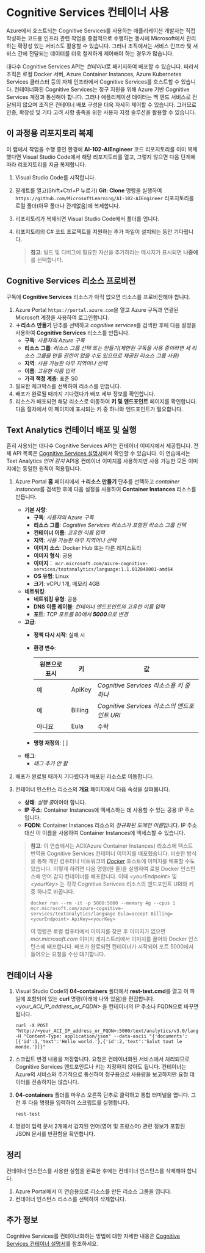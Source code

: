 ﻿---
lab:
    title: 'Cognitive Services 컨테이너 사용'
    module: '모듈 2 - Cognitive Services를 사용하여 AI 앱 개발'
---

# Cognitive Services 컨테이너 사용

Azure에서 호스트되는 Cognitive Services를 사용하는 애플리케이션 개발자는 직접 작성하는 코드용 인프라 관련 작업을 중점적으로 수행하는 동시에 Microsoft에서 관리하는 확장성 있는 서비스도 활용할 수 있습니다. 그러나 조직에서는 서비스 인프라 및 서비스 간에 전달되는 데이터를 더욱 철저하게 제어해야 하는 경우가 많습니다.

대다수 Cognitive Services API는 *컨테이너*로 패키지하여 배포할 수 있습니다. 따라서 조직은 로컬 Docker 서버, Azure Container Instances, Azure Kubernetes Services 클러스터 등의 자체 인프라에서 Cognitive Services를 호스트할 수 있습니다. 컨테이너화된 Cognitive Services는 청구 지원을 위해 Azure 기반 Cognitive Services 계정과 통신해야 합니다. 그러나 애플리케이션 데이터는 백 엔드 서비스로 전달되지 않으며 조직은 컨테이너 배포 구성을 더욱 자세히 제어할 수 있습니다. 그러므로 인증, 확장성 및 기타 고려 사항 충족을 위한 사용자 지정 솔루션을 활용할 수 있습니다.

## 이 과정용 리포지토리 복제

이 랩에서 작업을 수행 중인 환경에 **AI-102-AIEngineer** 코드 리포지토리를 이미 복제했다면 Visual Studio Code에서 해당 리포지토리를 열고, 그렇지 않으면 다음 단계에 따라 리포지토리를 지금 복제합니다.

1. Visual Studio Code를 시작합니다.
2. 팔레트를 열고(Shift+Ctrl+P 누르기) **Git: Clone** 명령을 실행하여 `https://github.com/MicrosoftLearning/AI-102-AIEngineer` 리포지토리를 로컬 폴더(아무 폴더나 관계없음)에 복제합니다.
3. 리포지토리가 복제되면 Visual Studio Code에서 폴더를 엽니다.
4. 리포지토리의 C# 코드 프로젝트를 지원하는 추가 파일이 설치되는 동안 기다립니다.

    > **참고**: 빌드 및 디버그에 필요한 자산을 추가하라는 메시지가 표시되면 **나중에**를 선택합니다.

## Cognitive Services 리소스 프로비전

구독에 **Cognitive Services** 리소스가 아직 없으면 리소스를 프로비전해야 합니다.

1. Azure Portal `https://portal.azure.com`을 열고 Azure 구독과 연결된 Microsoft 계정을 사용하여 로그인합니다.
2. **&#65291;리소스 만들기** 단추를 선택하고 *cognitive services*를 검색한 후에 다음 설정을 사용하여 **Cognitive Services** 리소스를 만듭니다.
    - **구독**: *사용자의 Azure 구독*
    - **리소스 그룹**: *리소스 그룹 선택 또는 만들기(제한된 구독을 사용 중이라면 새 리소스 그룹을 만들 권한이 없을 수도 있으므로 제공된 리소스 그룹 사용)*
    - **지역**: *사용 가능한 아무 지역이나 선택*
    - **이름**: *고유한 이름 입력*
    - **가격 책정 계층**: 표준 S0
3. 필요한 체크박스를 선택하여 리소스를 만듭니다.
4. 배포가 완료될 때까지 기다렸다가 배포 세부 정보를 확인합니다.
5. 리소스가 배포되면 해당 리소스로 이동하여 **키 및 엔드포인트** 페이지를 확인합니다. 다음 절차에서 이 페이지에 표시되는 키 중 하나와 엔드포인트가 필요합니다.

## Text Analytics 컨테이너 배포 및 실행

흔히 사용되는 대다수 Cognitive Services API는 컨테이너 이미지에서 제공됩니다. 전체 API 목록은 [Cognitive Services 설명서](https://docs.microsoft.com/azure/cognitive-services/cognitive-services-container-support#container-availability-in-azure-cognitive-services)에서 확인할 수 있습니다. 이 연습에서는 Text Analytics *언어 감지* API용 컨테이너 이미지를 사용하지만 사용 가능한 모든 이미지에는 동일한 원칙이 적용됩니다.

1. Azure Portal **홈** 페이지에서 **&#65291;리소스 만들기** 단추를 선택하고 *container instances*를 검색한 후에 다음 설정을 사용하여 **Container Instances** 리소스를 만듭니다.

    - **기본 사항**:
        - **구독**: *사용자의 Azure 구독*
        - **리소스 그룹**: *Cognitive Services 리소스가 포함된 리소스 그룹 선택*
        - **컨테이너 이름**: *고유한 이름 입력*
        - **지역**: *사용 가능한 아무 지역이나 선택*
        - **이미지 소스**: Docker Hub 또는 다른 레지스트리
        - **이미지 형식**: 공용
        - **이미지**： `mcr.microsoft.com/azure-cognitive-services/textanalytics/language:1.1.012840001-amd64`
        - **OS 유형**: Linux
        - **크기**: vCPU 1개, 메모리 4GB
    - **네트워킹**:
        - **네트워킹 유형**: 공용
        - **DNS 이름 레이블**: *컨테이너 엔드포인트의 고유한 이름 입력*
        - **포트**: *TCP 포트를 80에서 **5000**으로 변경*
    - **고급**:
        - **정책 다시 시작**: 실패 시
        - **환경 변수**:

            | 원본으로 표시 | 키 | 값 |
            | -------------- | --- | ------ |
            | 예 | ApiKey | *Cognitive Services 리소스용 키 중 하나* |
            | 예 | Billing | *Cognitive Services 리소스의 엔드포인트 URI* |
            | 아니요 | Eula | 수락 |

        - **명령 재정의**: [ ]
    - **태그**:
        - *태그 추가 안 함*

2. 배포가 완료될 때까지 기다렸다가 배포된 리소스로 이동합니다.
3. 컨테이너 인스턴스 리소스의 **개요** 페이지에서 다음 속성을 살펴봅니다.
    - **상태**: *실행 중*이어야 합니다.
    - **IP 주소**: Container Instances에 액세스하는 데 사용할 수 있는 공용 IP 주소입니다.
    - **FQDN**: Container Instances 리소스의 *정규화된 도메인 이름*입니다. IP 주소 대신 이 이름을 사용하여 Container Instances에 액세스할 수 있습니다.

    > **참고**: 이 연습에서는 ACI(Azure Container Instances) 리소스에 텍스트 번역용 Cognitive Services 컨테이너 이미지를 배포했습니다. 비슷한 방식을 통해 개인 컴퓨터나 네트워크의 *[Docker](https://www.docker.com/products/docker-desktop)* 호스트에 이미지를 배포할 수도 있습니다. 이렇게 하려면 다음 명령(한 줄)을 실행하여 로컬 Docker 인스턴스에 언어 감지 컨테이너를 배포합니다. 이때 *&lt;yourEndpoint&gt;* 및 *&lt;yourKey&gt;* 는 각각 Cognitive Serivces 리소스의 엔드포인트 URI와 키 중 하나로 바꿉니다.
    >
    > ```
    > docker run --rm -it -p 5000:5000 --memory 4g --cpus 1 mcr.microsoft.com/azure-cognitive-services/textanalytics/language Eula=accept Billing=<yourEndpoint> ApiKey=<yourKey>
    > ```
    >
    > 이 명령은 로컬 컴퓨터에서 이미지를 찾은 후 이미지가 없으면 *mcr&period;microsoft&period;com* 이미지 레지스트리에서 이미지를 끌어와 Docker 인스턴스에 배포합니다. 배포가 완료되면 컨테이너가 시작되어 포트 5000에서 들어오는 요청을 수신 대기합니다.

## 컨테이너 사용

1. Visual Studio Code의 **04-containers** 폴더에서 **rest-test.cmd**를 열고 이 파일에 포함되어 있는 **curl** 명령(아래에 나와 있음)을 편집합니다. *&lt;your_ACI_IP_address_or_FQDN&gt;* 을 컨테이너의 IP 주소나 FQDN으로 바꾸면 됩니다.

    ```
    curl -X POST "http://<your_ACI_IP_address_or_FQDN>:5000/text/analytics/v3.0/languages?" -H "Content-Type: application/json" --data-ascii "{'documents':[{'id':1,'text':'Hello world.'},{'id':2,'text':'Salut tout le monde.'}]}"
    ```

2. 스크립트 변경 내용을 저장합니다. 요청은 컨테이너화된 서비스에서 처리되므로 Cognitive Services 엔드포인트나 키는 지정하지 않아도 됩니다. 컨테이너는 Azure의 서비스와 주기적으로 통신하여 청구용으로 사용량을 보고하지만 요청 데이터를 전송하지는 않습니다.
3. **04-containers** 폴더를 마우스 오른쪽 단추로 클릭하고 통합 터미널을 엽니다. 그런 후 다음 명령을 입력하여 스크립트를 실행합니다.

    ```
    rest-test
    ```

4. 명령이 입력 문서 2개에서 감지된 언어(영어 및 프랑스어) 관련 정보가 포함된 JSON 문서를 반환함을 확인합니다.

## 정리

컨테이너 인스턴스를 사용한 실험을 완료한 후에는 컨테이너 인스턴스를 삭제해야 합니다.

1. Azure Portal에서 이 연습용으로 리소스를 만든 리소스 그룹을 엽니다.
2. 컨테이너 인스턴스 리소스를 선택하여 삭제합니다.

## 추가 정보

Cognitive Services를 컨테이너화하는 방법에 대한 자세한 내용은 [Cognitive Services 컨테이너 설명서](https://docs.microsoft.com/azure/cognitive-services/containers/)를 참조하세요.

